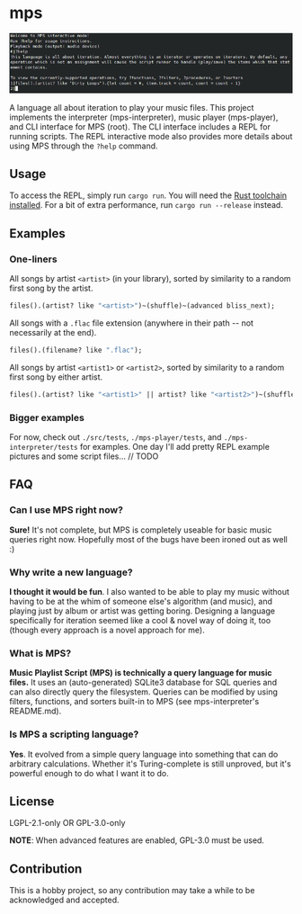 # mps

![repl_demo](https://raw.githubusercontent.com/NGnius/mps/master/extras/demo.png)

A language all about iteration to play your music files.
This project implements the interpreter (mps-interpreter), music player (mps-player), and CLI interface for MPS (root).
The CLI interface includes a REPL for running scripts.
The REPL interactive mode also provides more details about using MPS through the `?help` command.

## Usage
To access the REPL, simply run `cargo run`. You will need the [Rust toolchain installed](https://rustup.rs/). For a bit of extra performance, run `cargo run --release` instead.

## Examples

### One-liners

All songs by artist `<artist>` (in your library), sorted by similarity to a random first song by the artist.
```mps
files().(artist? like "<artist>")~(shuffle)~(advanced bliss_next);
```

All songs with a `.flac` file extension (anywhere in their path -- not necessarily at the end).
```mps
files().(filename? like ".flac");
```

All songs by artist `<artist1>` or `<artist2>`, sorted by similarity to a random first song by either artist.
```mps
files().(artist? like "<artist1>" || artist? like "<artist2>")~(shuffle)~(advanced bliss_next);
```

### Bigger examples

For now, check out `./src/tests`, `./mps-player/tests`, and `./mps-interpreter/tests` for examples.
One day I'll add pretty REPL example pictures and some script files...
// TODO

## FAQ

### Can I use MPS right now?
**Sure!** It's not complete, but MPS is completely useable for basic music queries right now. Hopefully most of the bugs have been ironed out as well :)

### Why write a new language?
**I thought it would be fun**. I also wanted to be able to play my music without having to be at the whim of someone else's algorithm (and music), and playing just by album or artist was getting boring. Designing a language specifically for iteration seemed like a cool & novel way of doing it, too (though every approach is a novel approach for me).

### What is MPS?
**Music Playlist Script (MPS) is technically a query language for music files.** It uses an (auto-generated) SQLite3 database for SQL queries and can also directly query the filesystem. Queries can be modified by using filters, functions, and sorters built-in to MPS (see mps-interpreter's README.md).

### Is MPS a scripting language?
**Yes**. It evolved from a simple query language into something that can do arbitrary calculations. Whether it's Turing-complete is still unproved, but it's powerful enough to do what I want it to do.


## License

LGPL-2.1-only OR GPL-3.0-only

**NOTE**: When advanced features are enabled, GPL-3.0 must be used.

## Contribution

This is a hobby project, so any contribution may take a while to be acknowledged and accepted.
